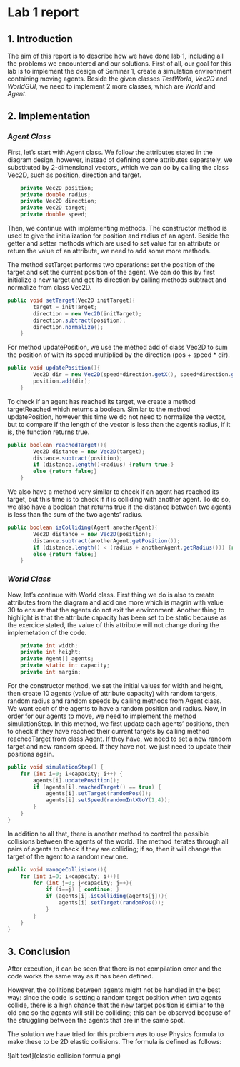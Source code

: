 
<!--
>1. An introduction where the problem is described. For example, what
should the program do? Which classes do you have to define? Which
methods do you have to implement for these classes?
>2. A description of possible alternative solutions that were discussed, and a
description of the chosen solution and the reason for choosing this solution
rather than others. It is also a good idea to mention the related theoretical
concepts of object-oriented programming that were applied as part of the
solution.
>3. A conclusion that describes how well the solution worked in practice,
i.e. did the tests show that the classes were correctly implemented? You
can also mention any difficulties during the implementation as well as any
doubts you might have had.
--->


# Lab 1 report

## 1. Introduction

The aim of this report is to describe how we have done lab 1, including all the problems we encountered and our solutions. First of all, our goal for this lab is to implement the design of Seminar 1, create a simulation environment containing moving agents. Beside the given classes *TestWorld*, *Vec2D* and *WorldGUI*, we need to implement 2 more classes, which are *World* and *Agent*.


## 2. Implementation

### ***Agent Class***

First, let’s start with Agent class. We follow the attributes stated in the diagram design, however, instead of defining some attributes separately, we substituted by 2-dimensional vectors, which we can do by calling the class Vec2D, such as position, direction and target. 

```java
    private Vec2D position;
    private double radius;
    private Vec2D direction;
    private Vec2D target;
    private double speed;
```

Then, we continue with implementing methods. The constructor method is used to give the initialization for position and radius of an agent. Beside the getter and setter methods which are used to set value for an attribute or return the value of an attribute, we need to add some more methods. 

The method setTarget performs two operations: set the position of the target and set the current position of the agent. We can do this by first initialize a new target and get its direction by calling methods subtract and normalize from class Vec2D. 

```java
public void setTarget(Vec2D initTarget){
        target = initTarget;
        direction = new Vec2D(initTarget);
        direction.subtract(position);
        direction.normalize();
    }
```

For method updatePosition, we use the method add of class Vec2D to sum the position of with its speed multiplied by the direction (pos + speed * dir). 

```java
public void updatePosition(){
        Vec2D dir = new Vec2D(speed*direction.getX(), speed*direction.getY());
        position.add(dir);
    }
```

To check if an agent has reached its target, we create a method targetReached which returns a boolean. Similar to the method updatePosition, however this time we do not need to normalize the vector, but to compare if the length of the vector is less than the agent’s radius, if it is, the function returns true. 

```java
public boolean reachedTarget(){
        Vec2D distance = new Vec2D(target);
        distance.subtract(position);
        if (distance.length()<radius) {return true;}
        else {return false;}
    }
```

We also have a method very similar to check if an agent has reached its target, but this time is to check if it is colliding with another agent. To do so, we also have a boolean that returns true if the distance between two agents is less than the sum of the two agents’ radius. 

```java
public boolean isColliding(Agent anotherAgent){
        Vec2D distance = new Vec2D(position);
        distance.subtract(anotherAgent.getPosition());
        if (distance.length() < (radius + anotherAgent.getRadius())) {return true;}
        else {return false;}
    }
```

### ***World Class***

Now, let’s continue with World class. First thing we do is also to create attributes from the diagram and add one more which is magrin with value 30 to ensure that the agents do not exit the environment. Another thing to highlight is that the attribute capacity has been set to be static because as the exercice stated, the value of this attribute will not change during the implemetation of the code.

```java
    private int width;
	private int height;
	private Agent[] agents;
	private static int capacity;
	private int margin;
```

For the constructor method, we set the initial values for width and height, then create 10 agents (value of attribute capacity) with random targets, random radius and random speeds by calling methods from Agent class. We want each of the agents to have a random position and radius. Now, in order for our agents to move, we need to implement the method simulationStep. In this method, we first update each agents’ positions, then to check if they have reached their current targets by calling method reachedTarget from class Agent. If they have, we need to set a new random target and new random speed. If they have not, we just need to update their positions again.

```java
public void simulationStep() {
    for (int i=0; i<capacity; i++) {
        agents[i].updatePosition();
        if (agents[i].reachedTarget() == true) {
            agents[i].setTarget(randomPos());
            agents[i].setSpeed(randomIntXtoY(1,4));
        }
    }
}
```

In addition to all that, there is another method to control the possible collisions between the agents of the world. The method iterates through all pairs of agents to check if they are colliding; if so, then it will change the target of the agent to a random new one.

```java
public void manageCollisions(){
    for (int i=0; i<capacity; i++){
        for (int j=0; j<capacity; j++){
            if (i==j) { continue; }
            if (agents[i].isColliding(agents[j])){
                agents[i].setTarget(randomPos());
            }
        }
    }
}
```

## 3. Conclusion

After execution, it can be seen that there is not compilation error and the code works the same way as it has been defined. 

However, the collitions between agents might not be handled in the best way: since the code is setting a random target position when two agents collide, there is a high chance that the new target position is similar to the old one so the agents will still be colliding; this can be observed because of the struggling between the agents that are in the same spot.

The solution we have tried for this problem was to use Physics formula to make these to be 2D elastic collisions. The formula is defined as follows:

![alt text](elastic collision formula.png)
